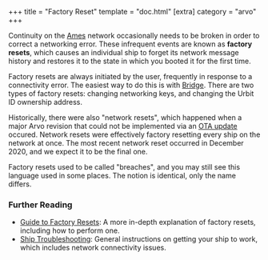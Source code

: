 +++
title = "Factory Reset"
template = "doc.html"
[extra]
category = "arvo"
+++

Continuity on the [Ames](/docs/glossary/ames) network occasionally needs to be
broken in order to correct a networking error. These infrequent events are known
as **factory resets**, which causes an individual ship to forget its network
message history and restores it to the state in which you booted it for the
first time.

Factory resets are always initiated by the user, frequently in response to a
connectivity error. The easiest way to do this is with [Bridge](/docs/glossary/bridge).
There are two types of factory resets: changing networking keys, and changing
the Urbit ID ownership address.

Historically, there were also "network resets", which happened when a major
Arvo revision that could not be implemented via an [OTA update](/docs/glossary/ota-updates)
occured. Network resets were effectively factory resetting every ship on the network
at once. The most recent network reset occurred in December 2020, and we expect
it to be the final one.

Factory resets used to be called "breaches", and you may still see this language
used in some places. The notion is identical, only the name differs.

### Further Reading

- [Guide to Factory Resets](/using/id/guide-to-resets): A more in-depth
  explanation of factory resets, including how to perform one.
- [Ship Troubleshooting](/using/os/ship-troubleshooting): General instructions on getting your ship to work, which includes network connectivity issues.
